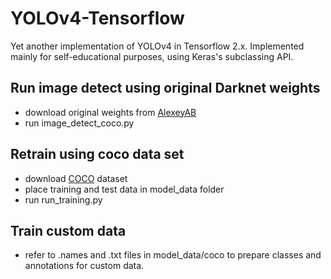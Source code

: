 # YOLOv4-Tensorflow

Yet another implementation of YOLOv4 in Tensorflow 2.x. Implemented mainly for self-educational purposes, using Keras's subclassing API.

## Run image detect using original Darknet weights

- download original weights from [AlexeyAB](https://github.com/AlexeyAB/darknet/releases/download/darknet_yolo_v3_optimal/yolov4.weights)
- run image_detect_coco.py

## Retrain using coco data set

- download [COCO](https://cocodataset.org/#home) dataset
- place training and test data in model_data folder
- run run_training.py

## Train custom data

- refer to .names and .txt files in model_data/coco to prepare classes and annotations for custom data.
